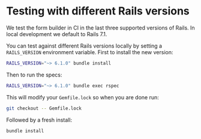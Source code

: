 # Testing with different Rails versions

We test the form builder in CI in the last three supported versions of Rails. In local development we default to Rails 7.1.

You can test against different Rails versions locally by setting a `RAILS_VERSION` environment variable. First to install the new version:

```sh
RAILS_VERSION="~> 6.1.0" bundle install
```

Then to run the specs:

```sh
RAILS_VERSION="~> 6.1.0" bundle exec rspec
```

This will modify your `Gemfile.lock` so when you are done run:

```sh
git checkout -- Gemfile.lock
```

Followed by a fresh install:

```sh
bundle install
```
